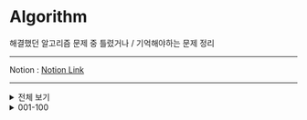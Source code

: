 # Algorithm

 해결했던 알고리즘 문제 중 틀렸거나 / 기억해야하는 문제 정리
***
 Notion : [Notion Link](https://west-pineapple-c4d.notion.site/a12f064441fc47358158d33f0b89d8ee?v=6569da3780db49089eace0259cf0b444)  
***

<details>
<summary>전체 보기</summary>
<div markdown="1">

[001](https://github.com/Ha-no/Algorithm/tree/main/001-100/001%20-%20%EB%B9%A0%EB%A5%B8%20%EC%9E%85%EC%B6%9C%EB%A0%A5%20(%2015552%20)) - 빠른 입출력 ( 15552 )  
[002](https://github.com/Ha-no/Algorithm/tree/main/001-100/002%20-%20%EC%85%80%ED%94%84%EB%84%98%EB%B2%84%20%EA%B5%AC%ED%95%98%EA%B8%B0%20(%204673%20)) - 셀프넘버 구하기 ( 4673 )  
[003](https://github.com/Ha-no/Algorithm/tree/main/001-100/003%20-%20%ED%95%9C%EC%88%98%20%EA%B5%AC%ED%95%98%EA%B8%B0%20(%201065%20)) - 한수 구하기 ( 4673 )  
[004](https://github.com/Ha-no/Algorithm/tree/main/001-100/004%20-%20%EB%B2%8C%EC%A7%91%20(%202292%20)) - 벌집 ( 2292 )  
[005](https://github.com/Ha-no/Algorithm/tree/main/001-100/005%20-%20%EC%86%8C%EC%9D%B8%EC%88%98%20(%2011653%20)) - 소인수 ( 116553 )  
[006](https://github.com/Ha-no/Algorithm/tree/main/001-100/006%20-%20%EA%B3%A8%EB%93%9C%EB%B0%94%ED%9D%90%EC%9D%98%20%EC%B6%94%EC%B8%A1%20(%209020%20)) - 골든바흐의 추측 ( 9020 )  
[007](https://github.com/Ha-no/Algorithm/tree/main/001-100/007%20-%20%EC%B2%B4%EC%8A%A4%ED%8C%90%20%EB%8B%A4%EC%8B%9C%20%EC%B9%A0%ED%95%98%EA%B8%B0%20(%201018%20)) - 체스판 다시 칠하기 ( 1018 )  
[008](https://github.com/Ha-no/Algorithm/tree/main/001-100/008%20-%20%ED%86%B5%EA%B3%84%ED%95%99%20-%20%ED%8F%89%EA%B7%A0%26%EC%A4%91%EC%95%99%EA%B0%92%26%EC%B5%9C%EB%B9%88%EA%B0%92%26%EB%B2%94%EC%9C%84%20(%202108%20)) - 통계학 - 평균 & 중앙값 & 최빈값 & 범위 ( 2108 )  
[009](https://github.com/Ha-no/Algorithm/tree/main/001-100/009%20-%20%EC%B5%9C%EB%8C%80%20%EA%B3%B5%EC%95%BD%EC%88%98%20%26%20%EC%B5%9C%EC%86%8C%20%EA%B3%B5%EB%B0%B0%EC%88%98%20(%202609%20)) - 최대 공약수 & 최소 공배수 ( 2609 )  
[010](https://github.com/Ha-no/Algorithm/tree/main/001-100/010%20-%20%EA%B2%80%EB%AC%B8%20(%202981%20)) - 검문 ( 2981 )  
  
[011](https://github.com/Ha-no/Algorithm/tree/main/001-100/011%20-%20%ED%84%B0%EB%A0%9B%20(%201002%20)) - 터렛 ( 1002 )  
[012](https://github.com/Ha-no/Algorithm/tree/main/001-100/012%20-%20%EB%B6%80%EB%85%80%ED%9A%8C%EC%9E%A5%EC%9D%B4%20%EB%90%A0%ED%85%8C%EC%95%BC%20(%202775%20)) - 부녀회장이 될테야 ( 2775 )  
[013](https://github.com/Ha-no/Algorithm/tree/main/001-100/013%20-%20%EC%B0%B8%EC%99%B8%EB%B0%AD%20(%202477%20)) - 참외밭 ( 2477 )  
[014](https://github.com/Ha-no/Algorithm/tree/main/001-100/014%20-%20%ED%95%98%ED%82%A4%20(%201358%20)) - 하키 ( 1358 )  
[015](https://github.com/Ha-no/Algorithm/tree/main/001-100/015%20-%20%EB%8B%A4%EB%A6%AC%EB%86%93%EA%B8%B0%20(%201010%20)) - 다리 놓기 ( 1010 )  
[016](https://github.com/Ha-no/Algorithm/tree/main/001-100/016%20-%20%ED%8C%A8%EC%85%98%EC%99%95%20%EC%8B%A0%ED%95%B4%EB%B9%88%20(%209375%20)) - 패션왕 신해빈 ( 9375 )  
[017](https://github.com/Ha-no/Algorithm/tree/main/001-100/017%20-%20%ED%8C%A9%ED%86%A0%EB%A6%AC%EC%96%BC%200%EC%9D%98%20%EA%B0%9C%EC%88%98%20(%201676%20)) - 팩토리얼 0의 개수 ( 1676 )  
[018](https://github.com/Ha-no/Algorithm/tree/main/001-100/018%20-%20%EC%A1%B0%ED%95%A9%200%EC%9D%98%20%EA%B0%9C%EC%88%98%20(%202004%20)) - 조합 0의 개수 ( 2004 )  
[019](https://github.com/Ha-no/Algorithm/tree/main/001-100/019%20-%20%ED%95%98%EB%85%B8%EC%9D%B4%20%ED%83%91%20%EC%9D%B4%EB%8F%99%20%EC%88%9C%EC%84%9C%20(%2011729%20)) - 하노이 탑 이동 순서 ( 11729 )  
[020](https://github.com/Ha-no/Algorithm/tree/main/001-100/020%20-%20%EC%88%AB%EC%9E%90%20%EC%B9%B4%EB%93%9C%20(%2010815%20)) - 숫자 카드 ( 10815 )  

[021](https://github.com/Ha-no/Algorithm/tree/main/001-100/021%20-%20%EC%88%AB%EC%9E%90%20%EC%B9%B4%EB%93%9C%202%20(%2010816%20)) - 숫자 카드 2 ( 10816 )  
[022](https://github.com/Ha-no/Algorithm/tree/main/001-100/022%20-%20%EC%84%9C%EB%A1%9C%20%EB%8B%A4%EB%A5%B8%20%EB%B6%80%EB%B6%84%20%EB%AC%B8%EC%9E%90%EC%97%B4%EC%9D%98%20%EA%B0%9C%EC%88%98%20(%2011478%20)) - 서로 다른 부분 문자열의 개수 ( 11478 )  
[023](https://github.com/Ha-no/Algorithm/tree/main/001-100/023%20-%20N%EA%B3%BC%20M(%201%20)%20(%2015649%20)) - N과 M( 1 ) ( 15649 )  
[024](https://github.com/Ha-no/Algorithm/tree/main/001-100/024%20-%20N%EA%B3%BC%20M(%202%20)%20(%2015650%20)) - N과 M( 2 ) ( 15650 )  
[025](https://github.com/Ha-no/Algorithm/tree/main/001-100/025%20-%20N-Queen%20(%209663%20)) - N-Queen ( 9663 )  
[026](https://github.com/Ha-no/Algorithm/tree/main/001-100/026%20-%20%EC%97%B0%EC%86%8D%ED%95%A9%20(%201912%20)) - 연속합 ( 1912 )  
[027](https://github.com/Ha-no/Algorithm/tree/main/001-100/027%20-%20%EC%8A%A4%EB%8F%84%EC%BF%A0%20(%202580%20)) - 스도쿠 ( 2580 )  
[028](https://github.com/Ha-no/Algorithm/tree/main/001-100/028%20-%20%EC%97%B0%EC%82%B0%EC%9E%90%20%EB%81%BC%EC%9B%8C%EB%84%A3%EA%B8%B0%20(%2014888%20)) - 연산자 끼워넣기 ( 14888 )  
[029](https://github.com/Ha-no/Algorithm/tree/main/001-100/029%20-%20%EA%B3%84%EB%8B%A8%20%EC%98%A4%EB%A5%B4%EA%B8%B0%20(%202579%20)) - 계단 오르기 ( 2579 )  
[030](https://github.com/Ha-no/Algorithm/tree/main/001-100/030%20-%20RGB%EA%B1%B0%EB%A6%AC%20(%201149%20)) - RGB거리 ( 1149 )  

[031](https://github.com/Ha-no/Algorithm/tree/main/001-100/031%20-%201%EB%A1%9C%20%EB%A7%8C%EB%93%A4%EA%B8%B0%20(%201463%20)) - 1로 만들기 ( 1463 )  
[032](https://github.com/Ha-no/Algorithm/tree/main/001-100/032%20-%20%EA%B2%8C%EC%9E%84%20(%201072%20)) - 게임 ( 1072 )  


</div>
</details>


<details>
<summary>001-100</summary>
<div markdown="1">

[001](https://github.com/Ha-no/Algorithm/tree/main/001-100/001%20-%20%EB%B9%A0%EB%A5%B8%20%EC%9E%85%EC%B6%9C%EB%A0%A5%20(%2015552%20)) - 빠른 입출력 ( 15552 )  
[002](https://github.com/Ha-no/Algorithm/tree/main/001-100/002%20-%20%EC%85%80%ED%94%84%EB%84%98%EB%B2%84%20%EA%B5%AC%ED%95%98%EA%B8%B0%20(%204673%20)) - 셀프넘버 구하기 ( 4673 )  
[003](https://github.com/Ha-no/Algorithm/tree/main/001-100/003%20-%20%ED%95%9C%EC%88%98%20%EA%B5%AC%ED%95%98%EA%B8%B0%20(%201065%20)) - 한수 구하기 ( 4673 )  
[004](https://github.com/Ha-no/Algorithm/tree/main/001-100/004%20-%20%EB%B2%8C%EC%A7%91%20(%202292%20)) - 벌집 ( 2292 )  
[005](https://github.com/Ha-no/Algorithm/tree/main/001-100/005%20-%20%EC%86%8C%EC%9D%B8%EC%88%98%20(%2011653%20)) - 소인수 ( 116553 )  
[006](https://github.com/Ha-no/Algorithm/tree/main/001-100/006%20-%20%EA%B3%A8%EB%93%A0%EB%B0%94%ED%9D%90%EC%9D%98%20%EC%B6%94%EC%B8%A1%20(%206588%20)) - 골든바흐의 추측 ( 6588 )  
[007](https://github.com/Ha-no/Algorithm/tree/main/001-100/007%20-%20%EC%B2%B4%EC%8A%A4%ED%8C%90%20%EB%8B%A4%EC%8B%9C%20%EC%B9%A0%ED%95%98%EA%B8%B0%20(%201018%20)) - 체스판 다시 칠하기 ( 1018 )  
[008](https://github.com/Ha-no/Algorithm/tree/main/001-100/008%20-%20%ED%86%B5%EA%B3%84%ED%95%99%20-%20%ED%8F%89%EA%B7%A0%26%EC%A4%91%EC%95%99%EA%B0%92%26%EC%B5%9C%EB%B9%88%EA%B0%92%26%EB%B2%94%EC%9C%84%20(%202108%20)) - 통계학 - 평균 & 중앙값 & 최빈값 & 범위 ( 2108 )  
[009](https://github.com/Ha-no/Algorithm/tree/main/001-100/009%20-%20%EC%B5%9C%EB%8C%80%20%EA%B3%B5%EC%95%BD%EC%88%98%20%26%20%EC%B5%9C%EC%86%8C%20%EA%B3%B5%EB%B0%B0%EC%88%98%20(%202609%20)) - 최대 공약수 & 최소 공배수 ( 2609 )  
[010](https://github.com/Ha-no/Algorithm/tree/main/001-100/010%20-%20%EA%B2%80%EB%AC%B8%20(%202981%20)) - 검문 ( 2981 )  
  
[011](https://github.com/Ha-no/Algorithm/tree/main/001-100/011%20-%20%ED%84%B0%EB%A0%9B%20(%201002%20)) - 터렛 ( 1002 )  
[012](https://github.com/Ha-no/Algorithm/tree/main/001-100/012%20-%20%EB%B6%80%EB%85%80%ED%9A%8C%EC%9E%A5%EC%9D%B4%20%EB%90%A0%ED%85%8C%EC%95%BC%20(%202775%20)) - 부녀회장이 될테야 ( 2775 )  
[013](https://github.com/Ha-no/Algorithm/tree/main/001-100/013%20-%20%EC%B0%B8%EC%99%B8%EB%B0%AD%20(%202477%20)) - 참외밭 ( 2477 )  
[014](https://github.com/Ha-no/Algorithm/tree/main/001-100/014%20-%20%ED%95%98%ED%82%A4%20(%201358%20)) - 하키 ( 1358 )  
[015](https://github.com/Ha-no/Algorithm/tree/main/001-100/015%20-%20%EB%8B%A4%EB%A6%AC%EB%86%93%EA%B8%B0%20(%201010%20)) - 다리 놓기 ( 1010 )  
[016](https://github.com/Ha-no/Algorithm/tree/main/001-100/016%20-%20%ED%8C%A8%EC%85%98%EC%99%95%20%EC%8B%A0%ED%95%B4%EB%B9%88%20(%209375%20)) - 패션왕 신해빈 ( 9375 )  
[017](https://github.com/Ha-no/Algorithm/tree/main/001-100/017%20-%20%ED%8C%A9%ED%86%A0%EB%A6%AC%EC%96%BC%200%EC%9D%98%20%EA%B0%9C%EC%88%98%20(%201676%20)) - 팩토리얼 0의 개수 ( 1676 )  
[018](https://github.com/Ha-no/Algorithm/tree/main/001-100/018%20-%20%EC%A1%B0%ED%95%A9%200%EC%9D%98%20%EA%B0%9C%EC%88%98%20(%202004%20)) - 조합 0의 개수 ( 2004 )  
[019](https://github.com/Ha-no/Algorithm/tree/main/001-100/019%20-%20%ED%95%98%EB%85%B8%EC%9D%B4%20%ED%83%91%20%EC%9D%B4%EB%8F%99%20%EC%88%9C%EC%84%9C%20(%2011729%20)) - 하노이 탑 이동 순서 ( 11729 )  
[020](https://github.com/Ha-no/Algorithm/tree/main/001-100/020%20-%20%EC%88%AB%EC%9E%90%20%EC%B9%B4%EB%93%9C%20(%2010815%20)) - 숫자 카드 ( 10815 )  

[021](https://github.com/Ha-no/Algorithm/tree/main/001-100/021%20-%20%EC%88%AB%EC%9E%90%20%EC%B9%B4%EB%93%9C%202%20(%2010816%20)) - 숫자 카드 2 ( 10816 )  
[022](https://github.com/Ha-no/Algorithm/tree/main/001-100/022%20-%20%EC%84%9C%EB%A1%9C%20%EB%8B%A4%EB%A5%B8%20%EB%B6%80%EB%B6%84%20%EB%AC%B8%EC%9E%90%EC%97%B4%EC%9D%98%20%EA%B0%9C%EC%88%98%20(%2011478%20)) - 서로 다른 부분 문자열의 개수 ( 11478 )  
[023](https://github.com/Ha-no/Algorithm/tree/main/001-100/023%20-%20N%EA%B3%BC%20M(%201%20)%20(%2015649%20)) - N과 M( 1 ) ( 15649 )  
[024](https://github.com/Ha-no/Algorithm/tree/main/001-100/024%20-%20N%EA%B3%BC%20M(%202%20)%20(%2015650%20)) - N과 M( 2 ) ( 15650 )   
[025](https://github.com/Ha-no/Algorithm/tree/main/001-100/025%20-%20N-Queen%20(%209663%20)) - N-Queen ( 9663 )  
[026](https://github.com/Ha-no/Algorithm/tree/main/001-100/026%20-%20%EC%97%B0%EC%86%8D%ED%95%A9%20(%201912%20)) - 연속합 ( 1912 )  
[027](https://github.com/Ha-no/Algorithm/tree/main/001-100/027%20-%20%EC%8A%A4%EB%8F%84%EC%BF%A0%20(%202580%20)) - 스도쿠 ( 2580 )  
[028](https://github.com/Ha-no/Algorithm/tree/main/001-100/028%20-%20%EC%97%B0%EC%82%B0%EC%9E%90%20%EB%81%BC%EC%9B%8C%EB%84%A3%EA%B8%B0%20(%2014888%20)) - 연산자 끼워넣기 ( 14888 )  
[029](https://github.com/Ha-no/Algorithm/tree/main/001-100/029%20-%20%EA%B3%84%EB%8B%A8%20%EC%98%A4%EB%A5%B4%EA%B8%B0%20(%202579%20)) - 계단 오르기 ( 2579 )  
[030](https://github.com/Ha-no/Algorithm/tree/main/001-100/030%20-%20RGB%EA%B1%B0%EB%A6%AC%20(%201149%20)) - RGB거리 ( 1149 )  

[031](https://github.com/Ha-no/Algorithm/tree/main/001-100/031%20-%201%EB%A1%9C%20%EB%A7%8C%EB%93%A4%EA%B8%B0%20(%201463%20)) - 1로 만들기 ( 1463 )  
[032](https://github.com/Ha-no/Algorithm/tree/main/001-100/032%20-%20%EA%B2%8C%EC%9E%84%20(%201072%20)) - 게임 ( 1072 )  

</div>
</details>

